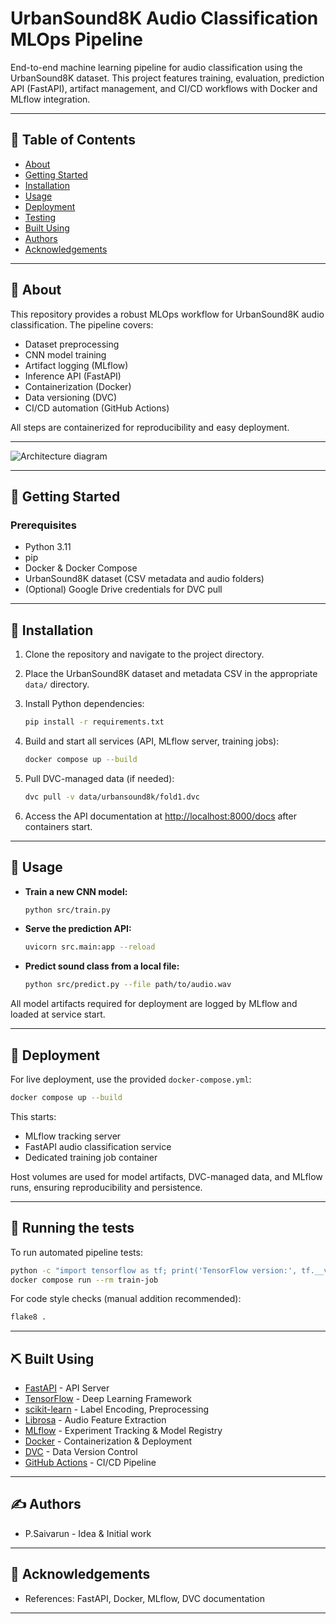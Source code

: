 # UrbanSound8K Audio Classification MLOps Pipeline

End-to-end machine learning pipeline for audio classification using the UrbanSound8K dataset. This project features training, evaluation, prediction API (FastAPI), artifact management, and CI/CD workflows with Docker and MLflow integration.

---

## 📝 Table of Contents

- [About](#about)
- [Getting Started](#getting_started)
- [Installation](#installation)
- [Usage](#usage)
- [Deployment](#deployment)
- [Testing](#tests)
- [Built Using](#built_using)
- [Authors](#authors)
- [Acknowledgements](#acknowledgement)

---

## 🧐 About <a name="about"></a>

This repository provides a robust MLOps workflow for UrbanSound8K audio classification. The pipeline covers:

- Dataset preprocessing
- CNN model training
- Artifact logging (MLflow)
- Inference API (FastAPI)
- Containerization (Docker)
- Data versioning (DVC)
- CI/CD automation (GitHub Actions)

All steps are containerized for reproducibility and easy deployment.

---
<!-- ![Project Overview](Architectture diagram.png) -->
![Architecture diagram](Architecture_diagram.png)
<!-- <img src="Architecture diagram.png" alt="Project Overview" width="600"/> -->
---

## 🏁 Getting Started <a name="getting_started"></a>

### Prerequisites

- Python 3.11
- pip
- Docker & Docker Compose
- UrbanSound8K dataset (CSV metadata and audio folders)
- (Optional) Google Drive credentials for DVC pull

---

## 🔧 Installation <a name="installation"></a>

1. Clone the repository and navigate to the project directory.
2. Place the UrbanSound8K dataset and metadata CSV in the appropriate `data/` directory.
3. Install Python dependencies:

    ```sh
    pip install -r requirements.txt
    ```

4. Build and start all services (API, MLflow server, training jobs):

    ```sh
    docker compose up --build
    ```

5. Pull DVC-managed data (if needed):

    ```sh
    dvc pull -v data/urbansound8k/fold1.dvc
    ```

6. Access the API documentation at [http://localhost:8000/docs](http://localhost:8000/docs) after containers start.

---

## 🎈 Usage <a name="usage"></a>

- **Train a new CNN model:**

    ```sh
    python src/train.py
    ```

- **Serve the prediction API:**

    ```sh
    uvicorn src.main:app --reload
    ```

- **Predict sound class from a local file:**

    ```sh
    python src/predict.py --file path/to/audio.wav
    ```

All model artifacts required for deployment are logged by MLflow and loaded at service start.

---

## 🚀 Deployment <a name="deployment"></a>

For live deployment, use the provided `docker-compose.yml`:

```sh
docker compose up --build
```

This starts:

- MLflow tracking server
- FastAPI audio classification service
- Dedicated training job container

Host volumes are used for model artifacts, DVC-managed data, and MLflow runs, ensuring reproducibility and persistence.

---

## 🔧 Running the tests <a name="tests"></a>

To run automated pipeline tests:

```sh
python -c "import tensorflow as tf; print('TensorFlow version:', tf.__version__)"
docker compose run --rm train-job
```

For code style checks (manual addition recommended):

```sh
flake8 .
```

---

## ⛏️ Built Using <a name="built_using"></a>

- [FastAPI](https://fastapi.tiangolo.com/) - API Server
- [TensorFlow](https://www.tensorflow.org/) - Deep Learning Framework
- [scikit-learn](https://scikit-learn.org/) - Label Encoding, Preprocessing
- [Librosa](https://librosa.org/) - Audio Feature Extraction
- [MLflow](https://mlflow.org/) - Experiment Tracking & Model Registry
- [Docker](https://www.docker.com/) - Containerization & Deployment
- [DVC](https://dvc.org/) - Data Version Control
- [GitHub Actions](https://github.com/features/actions) - CI/CD Pipeline

---

## ✍️ Authors <a name="authors"></a>

- P.Saivarun - Idea & Initial work

---

## 🎉 Acknowledgements <a name="acknowledgement"></a>

- References: FastAPI, Docker, MLflow, DVC documentation

---
